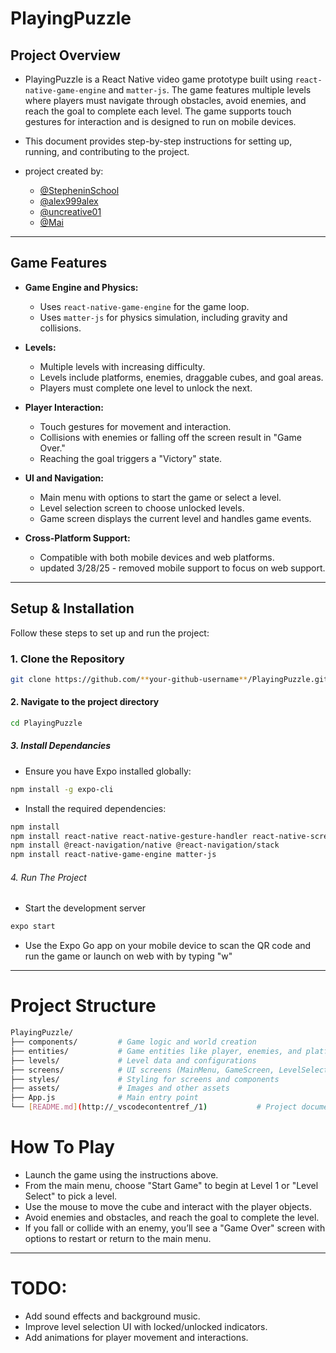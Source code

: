# PlayingPuzzle

## Project Overview

- PlayingPuzzle is a React Native video game prototype built using `react-native-game-engine` and `matter-js`. The game features multiple levels where players must navigate through obstacles, avoid enemies, and reach the goal to complete each level. The game supports touch gestures for interaction and is designed to run on mobile devices.

- This document provides step-by-step instructions for setting up, running, and contributing to the project.

- project created by:
  -  [@StepheninSchool](https://github.com/StepheninSchool)
  -  [@alex999alex](https://github.com/alex999alex)
  -  [@uncreative01](https://github.com/uncreative01)
  -  [@Mai](https://github.com/W0496269)
---

## Game Features

- **Game Engine and Physics:**
  - Uses `react-native-game-engine` for the game loop.
  - Uses `matter-js` for physics simulation, including gravity and collisions.

- **Levels:**
  - Multiple levels with increasing difficulty.
  - Levels include platforms, enemies, draggable cubes, and goal areas.
  - Players must complete one level to unlock the next.

- **Player Interaction:**
  - Touch gestures for movement and interaction.
  - Collisions with enemies or falling off the screen result in "Game Over."
  - Reaching the goal triggers a "Victory" state.

- **UI and Navigation:**
  - Main menu with options to start the game or select a level.
  - Level selection screen to choose unlocked levels.
  - Game screen displays the current level and handles game events.

- **Cross-Platform Support:**
  - Compatible with both mobile devices and web platforms.
  - updated 3/28/25 - removed mobile support to focus on web support.

---

## Setup & Installation

Follow these steps to set up and run the project:

### 1. Clone the Repository
```bash
git clone https://github.com/**your-github-username**/PlayingPuzzle.git
```
#### 2. Navigate to the project directory ####
```bash
cd PlayingPuzzle
```
##### 3. Install Dependancies #####
- Ensure you have Expo installed globally:
```bash
npm install -g expo-cli
```
- Install the required dependencies:
```bash
npm install
npm install react-native react-native-gesture-handler react-native-screens react-native-reanimated react-native-vector-icons react-native-safe-area-context react-native-dev-menu
npm install @react-navigation/native @react-navigation/stack
npm install react-native-game-engine matter-js
```
###### 4. Run The Project ###### 
- Start the development server
```bash
expo start
```
- Use the Expo Go app on your mobile device to scan the QR code and run the game or launch on web with by typing "w"

---------------------------------------------------------------------------------------------------------------------------

# Project Structure #
```bash
PlayingPuzzle/
├── components/         # Game logic and world creation
├── entities/           # Game entities like player, enemies, and platforms
├── levels/             # Level data and configurations
├── screens/            # UI screens (MainMenu, GameScreen, LevelSelectScreen)
├── styles/             # Styling for screens and components
├── assets/             # Images and other assets
├── App.js              # Main entry point
└── [README.md](http://_vscodecontentref_/1)           # Project documentation
```

# How To Play #
- Launch the game using the instructions above.
- From the main menu, choose "Start Game" to begin at Level 1 or "Level Select" to pick a level.
- Use the mouse  to move the cube and interact with the player objects.
- Avoid enemies and obstacles, and reach the goal to complete the level.
- If you fall or collide with an enemy, you’ll see a "Game Over" screen with options to restart or return to the main menu.

---------------------------------------------------------------------------------------------------------------------------

# TODO: #
- Add sound effects and background music.
- Improve level selection UI with locked/unlocked indicators.
- Add animations for player movement and interactions.
